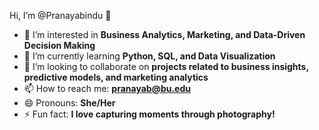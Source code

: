 Hi, I’m @Pranayabindu 👋  
- 👀 I’m interested in **Business Analytics, Marketing, and Data-Driven Decision Making**  
- 🌱 I’m currently learning **Python, SQL, and Data Visualization**  
- 💞️ I’m looking to collaborate on **projects related to business insights, predictive models, and marketing analytics**  
- 📫 How to reach me: **pranayab@bu.edu**  
- 😄 Pronouns: **She/Her**  
- ⚡ Fun fact: **I love capturing moments through photography!**

<!---
Pranayabindu/Pranayabindu is a ✨ special ✨ repository because its `README.md` (this file) appears on your GitHub profile.
You can click the Preview link to take a look at your changes.
--->
